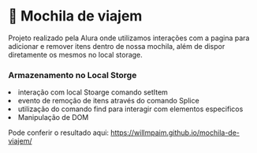 # :school_satchel: Mochila de viajem #

<p>Projeto realizado pela Alura onde utilizamos interações com a pagina para adicionar e remover itens dentro de nossa mochila,
além de dispor diretamente os mesmos no local storage.</p>

<h3>Armazenamento no Local Storge</h3>

<li> interação com local Stoarge comando setItem
<li> evento de remoção de itens através do comando Splice
<li> utilização do comando find para interagir com elementos especificos
<li> Manipulação de DOM 

Pode conferir o resultado aqui: https://willmpaim.github.io/mochila-de-viajem/
